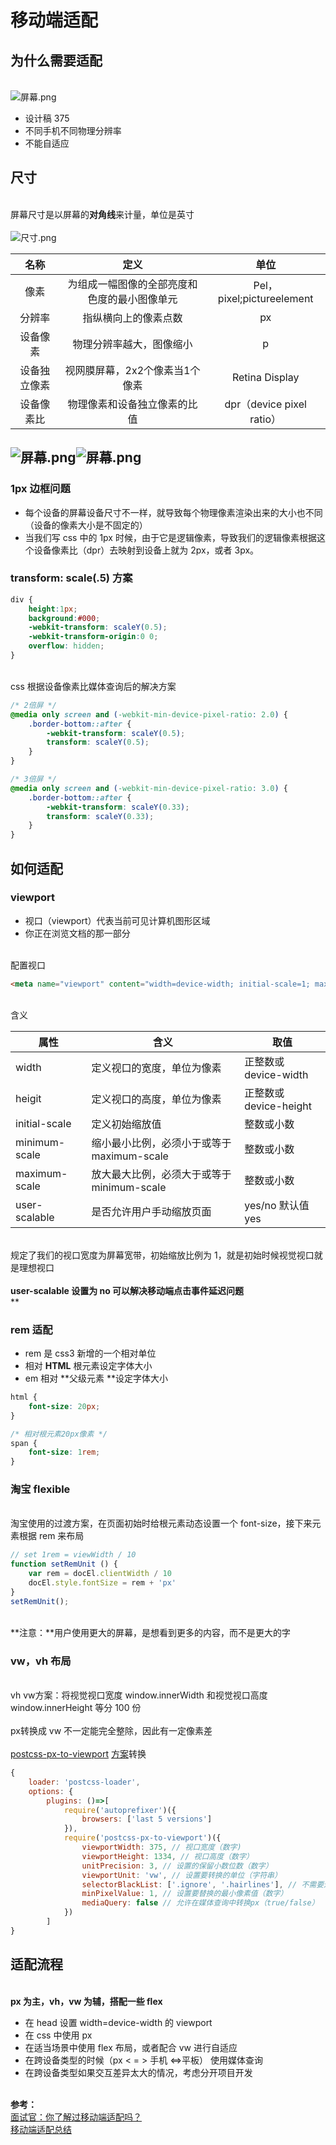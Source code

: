# 移动端适配

<a name="SdOOY"></a>
## 为什么需要适配

<br />![屏幕.png](https://cdn.nlark.com/yuque/0/2020/png/124135/1584510974309-6a3674b6-e57a-4b71-9f84-4e7fabe473f4.png#align=left&display=inline&height=360&margin=%5Bobject%20Object%5D&name=%E5%B1%8F%E5%B9%95.png&originHeight=409&originWidth=742&size=88228&status=done&style=none&width=653)<br />

- 设计稿 375
- 不同手机不同物理分辨率
- 不能自适应



<a name="jDerV"></a>
## 尺寸

<br />屏幕尺寸是以屏幕的**对角线**来计量，单位是英寸<br />
<br />![尺寸.png](https://cdn.nlark.com/yuque/0/2020/png/124135/1584511530551-e3b4027e-dc58-4f33-90a5-ba57e29fee5e.png#align=left&display=inline&height=371&margin=%5Bobject%20Object%5D&name=%E5%B0%BA%E5%AF%B8.png&originHeight=393&originWidth=600&size=80625&status=done&style=none&width=567)<br />


| 名称 | 定义 | 单位 |
| :---: | :---: | :---: |
| 像素 | 为组成一幅图像的全部亮度和色度的最小图像单元 | Pel，pixel;pictureelement |
| 分辨率 | 指纵横向上的像素点数 | px |
| 设备像素 | 物理分辨率越大，图像缩小 | p |
| 设备独立像素 | 视网膜屏幕，2x2个像素当1个像素 | Retina Display |
| 设备像素比 | 物理像素和设备独立像素的比值 | dpr（device pixel ratio） |

<a name="TqF30"></a>
## ![屏幕.png](https://cdn.nlark.com/yuque/0/2020/png/124135/1584510932576-0688fe13-2f51-419d-bd3e-a024c0796ef5.png#align=left&display=inline&height=409&margin=%5Bobject%20Object%5D&name=%E5%B1%8F%E5%B9%95.png&originHeight=409&originWidth=742&size=88228&status=done&style=none&width=742)![屏幕.png](https://cdn.nlark.com/yuque/0/2020/png/124135/1584510943909-b5c96a66-9caf-4455-991e-e432018b1899.png#align=left&display=inline&height=409&margin=%5Bobject%20Object%5D&name=%E5%B1%8F%E5%B9%95.png&originHeight=409&originWidth=742&size=88228&status=done&style=none&width=742)
<a name="8QL54"></a>
### 1px 边框问题


> 

- 每个设备的屏幕设备尺寸不一样，就导致每个物理像素渲染出来的大小也不同（设备的像素大小是不固定的）
- 当我们写 css 中的 1px 时候，由于它是逻辑像素，导致我们的逻辑像素根据这个设备像素比（dpr）去映射到设备上就为 2px，或者 3px。
<a name="h0tcG"></a>
### transform: scale(.5) 方案


```css
div {
    height:1px;
    background:#000;
    -webkit-transform: scaleY(0.5);
    -webkit-transform-origin:0 0;
    overflow: hidden;
}

```

<br />css 根据设备像素比媒体查询后的解决方案<br />

```css
/* 2倍屏 */
@media only screen and (-webkit-min-device-pixel-ratio: 2.0) {
    .border-bottom::after {
        -webkit-transform: scaleY(0.5);
        transform: scaleY(0.5);
    }
}

/* 3倍屏 */
@media only screen and (-webkit-min-device-pixel-ratio: 3.0) {
    .border-bottom::after {
        -webkit-transform: scaleY(0.33);
        transform: scaleY(0.33);
    }
}

```


<a name="mCCXB"></a>
## 如何适配


<a name="ATft9"></a>
### viewport


- 视口（viewport）代表当前可见计算机图形区域
- 你正在浏览文档的那一部分


<br />配置视口<br />

```html
<meta name="viewport" content="width=device-width; initial-scale=1; maximum-scale=1; minimum-scale=1; user-scalable=no;">
```

<br />含义<br />


| 属性 | 含义 | 取值 |
| --- | --- | --- |
| width | 定义视口的宽度，单位为像素 | 正整数或device-width |
| heigit | 定义视口的高度，单位为像素 | 正整数或device-height |
| initial-scale | 定义初始缩放值 | 整数或小数 |
| minimum-scale | 缩小最小比例，必须小于或等于maximum-scale | 整数或小数 |
| maximum-scale | 放大最大比例，必须大于或等于minimum-scale | 整数或小数 |
| user-scalable | 是否允许用户手动缩放页面 | yes/no 默认值 yes |


<br />规定了我们的视口宽度为屏幕宽带，初始缩放比例为 1，就是初始时候视觉视口就是理想视口<br />
<br />**user-scalable 设置为 no 可以解决移动端点击事件延迟问题**<br />**
<a name="pNsRS"></a>
### rem 适配


- rem 是 css3 新增的一个相对单位
- 相对 **HTML** 根元素设定字体大小
- em 相对 **父级元素 **设定字体大小



```css
html {
	font-size: 20px;
}

/* 相对根元素20px像素 */
span {
	font-size: 1rem;
}
```


<a name="Cfsxd"></a>
### 淘宝 flexible

<br />淘宝使用的过渡方案，在页面初始时给根元素动态设置一个 font-size，接下来元素根据 rem 来布局<br />

```javascript
// set 1rem = viewWidth / 10
function setRemUnit () {
    var rem = docEl.clientWidth / 10
    docEl.style.fontSize = rem + 'px'
}
setRemUnit();
```

<br />**注意：**用户使用更大的屏幕，是想看到更多的内容，而不是更大的字<br />

<a name="IKfQs"></a>
### vw，vh 布局

<br />vh vw方案：将视觉视口宽度 window.innerWidth 和视觉视口高度 window.innerHeight 等分 100 份<br />
<br />px转换成 vw 不一定能完全整除，因此有一定像素差<br />
<br />[postcss-px-to-viewport](https://github.com/evrone/postcss-px-to-viewport/blob/master/README_CN.md) [方案](https://juejin.im/post/5cf0d8fb6fb9a07ee9585681#heading-0)转换<br />

```javascript
{
    loader: 'postcss-loader',
    options: {
    	plugins: ()=>[
        	require('autoprefixer')({
        		browsers: ['last 5 versions']
        	}),
        	require('postcss-px-to-viewport')({
        		viewportWidth: 375, // 视口宽度（数字)
        		viewportHeight: 1334, // 视口高度（数字）
        		unitPrecision: 3, // 设置的保留小数位数（数字）
        		viewportUnit: 'vw', // 设置要转换的单位（字符串）
        		selectorBlackList: ['.ignore', '.hairlines'], // 不需要进行转换的类名（数组）
                minPixelValue: 1, // 设置要替换的最小像素值（数字）
                mediaQuery: false // 允许在媒体查询中转换px（true/false）
        	})
    	]
}
```


<a name="Pqjnr"></a>
## 适配流程

<br />**px 为主，vh，vw 为辅，搭配一些 flex**<br />

- 在 head 设置 width=device-width 的 viewport
- 在 css 中使用 px
- 在适当场景中使用 flex 布局，或者配合 vw 进行自适应
- 在跨设备类型的时候（px < = > 手机 <=>平板） 使用媒体查询
- 在跨设备类型如果交互差异太大的情况，考虑分开项目开发


<br />**参考：**<br />[面试官：你了解过移动端适配吗？](https://juejin.im/post/5e6caf55e51d4526ff026a71)<br />[移动端适配总结](https://juejin.im/post/5c0dd7ac6fb9a049c43d7edc#heading-13)

